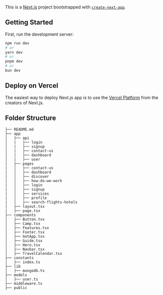 This is a [Next.js](https://nextjs.org) project bootstrapped with [`create-next-app`](https://nextjs.org/docs/app/api-reference/cli/create-next-app).

## Getting Started

First, run the development server:

```bash
npm run dev
# or
yarn dev
# or
pnpm dev
# or
bun dev
```

## Deploy on Vercel

The easiest way to deploy Next.js app is to use the [Vercel Platform](https://vercel.com/new?utm_medium=default-template&filter=next.js&utm_source=create-next-app&utm_campaign=create-next-app-readme) from the creators of Next.js.



## Folder Structure

```
├── README.md
├── app
|   ├── api
│   |   ├── login
│   |   ├── signup
│   |   ├── contact-us
│   |   ├── dashboard
│   |   ├── user
|   ├── pages
|   │   ├── contact-us
|   │   ├── dashboard
|   │   ├── discover
|   │   ├── how-do-we-work
|   │   ├── login
|   │   ├── signup
|   │   ├── services
|   │   ├── profile
|   │   ├── search-flights-hotels
|   ├── layout.tsx
|   ├── page.tsx
├── components
│   ├── Button.tsx
│   ├── Camp.tsx
│   ├── Features.tsx
│   ├── Footer.tsx
│   ├── GetApp.tsx
│   ├── Guide.tsx
│   ├── Hero.tsx
│   ├── Navbar.tsx
│   ├── TravelCalendar.tsx
├── constants
│   ├── index.ts
├── lib
│   ├── mongodb.ts
├── models
│   ├── user.ts
├── middleware.ts
├── public
